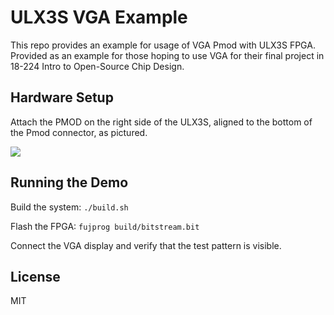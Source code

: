 # ULX3S VGA Example

This repo provides an example for usage of VGA Pmod with ULX3S FPGA. Provided as an example for those hoping to use VGA for their final project in 18-224 Intro to Open-Source Chip Design.

## Hardware Setup

Attach the PMOD on the right side of the ULX3S, aligned to the bottom of the Pmod connector, as pictured.

![](hardware.png)

## Running the Demo

Build the system: `./build.sh`

Flash the FPGA: `fujprog build/bitstream.bit`

Connect the VGA display and verify that the test pattern is visible.

## License

MIT
